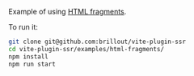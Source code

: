 Example of using [HTML fragments](https://vite-plugin-ssr.com/escapeInject#html-fragments).

To run it:

```bash
git clone git@github.com:brillout/vite-plugin-ssr
cd vite-plugin-ssr/examples/html-fragments/
npm install
npm run start
```
